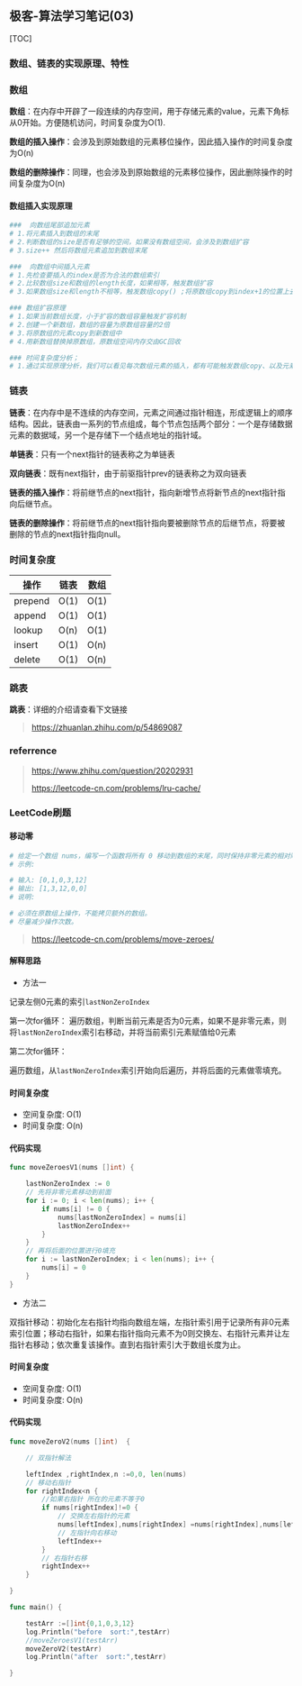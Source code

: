## 极客-算法学习笔记(03)

[TOC]



### 数组、链表的实现原理、特性

### 数组

**数组**：在内存中开辟了一段连续的内存空间，用于存储元素的value，元素下角标从0开始。方便随机访问，时间复杂度为O(1).

**数组的插入操作**：会涉及到原始数组的元素移位操作，因此插入操作的时间复杂度为O(n)

**数组的删除操作**：同理，也会涉及到原始数组的元素移位操作，因此删除操作的时间复杂度为O(n)

#### 数组插入实现原理

```sh
###  向数组尾部追加元素
# 1.将元素插入到数组的末尾
# 2.判断数组的size是否有足够的空间，如果没有数组空间，会涉及到数组扩容
# 3.size++ 然后将数组元素追加到数组末尾

###  向数组中间插入元素
# 1.先检查要插入的index是否为合法的数组索引
# 2.比较数组size和数组的length长度，如果相等，触发数组扩容
# 3.如果数组size和length不相等，触发数组copy() ;将原数组copy到index+1的位置上去，再将元素插入到index位置

### 数组扩容原理
# 1.如果当前数组长度，小于扩容的数组容量触发扩容机制
# 2.创建一个新数组，数组的容量为原数组容量的2倍
# 3.将原数组的元素copy到新数组中
# 4.用新数组替换掉原数组，原数组空间内存交由GC回收

### 时间复杂度分析；
# 1.通过实现原理分析，我们可以看见每次数组元素的插入，都有可能触发数组copy、以及元素移位的操作；如果频繁存在频繁新增O(n)、删除的操作，会导致性能低下。
```

### 链表

**链表**：在内存中是不连续的内存空间，元素之间通过指针相连，形成逻辑上的顺序结构。因此，链表由一系列的节点组成，每个节点包括两个部分：一个是存储数据元素的数据域，另一个是存储下一个结点地址的指针域。

**单链表**：只有一个next指针的链表称之为单链表

**双向链表**：既有next指针，由于前驱指针prev的链表称之为双向链表

**链表的插入操作**：将前继节点的next指针，指向新增节点将新节点的next指针指向后继节点。

**链表的删除操作**：将前继节点的next指针指向要被删除节点的后继节点，将要被删除的节点的next指针指向null。

###  时间复杂度



| 操作    | 链表 | 数组 |
| ------- | ---- | ---- |
| prepend | O(1) | O(1) |
| append  | O(1) | O(1) |
| lookup  | O(n) | O(1) |
| insert  | O(1) | O(n) |
| delete  | O(1) | O(n) |



### 跳表

**跳表**：详细的介绍请查看下文链接

>https://zhuanlan.zhihu.com/p/54869087

### referrence

>https://www.zhihu.com/question/20202931
>
>https://leetcode-cn.com/problems/lru-cache/

### LeetCode刷题

#### 移动零

```sh
# 给定一个数组 nums，编写一个函数将所有 0 移动到数组的末尾，同时保持非零元素的相对顺序。
# 示例:

# 输入: [0,1,0,3,12]
# 输出: [1,3,12,0,0]
# 说明:

# 必须在原数组上操作，不能拷贝额外的数组。
# 尽量减少操作次数。
```



>https://leetcode-cn.com/problems/move-zeroes/

#### 解释思路

* 方法一

记录左侧0元素的索引`lastNonZeroIndex`

第一次for循环：
遍历数组，判断当前元素是否为0元素，如果不是非零元素，则将`lastNonZeroIndex`索引右移动，并将当前索引元素赋值给0元素

第二次for循环：

遍历数组，从`lastNonZeroIndex`索引开始向后遍历，并将后面的元素做零填充。

#### 时间复杂度

* 空间复杂度: O(1)
* 时间复杂度: O(n)

#### 代码实现

```go
func moveZeroesV1(nums []int) {

	lastNonZeroIndex := 0
	// 先将非零元素移动到前面
	for i := 0; i < len(nums); i++ {
		if nums[i] != 0 {
			nums[lastNonZeroIndex] = nums[i]
			lastNonZeroIndex++
		}
	}
	// 再将后面的位置进行0填充
	for i := lastNonZeroIndex; i < len(nums); i++ {
		nums[i] = 0
	}
}
```

* 方法二

双指针移动：初始化左右指针均指向数组左端，左指针索引用于记录所有非0元素索引位置；移动右指针，如果右指针指向元素不为0则交换左、右指针元素并让左指针右移动；依次重复该操作。直到右指针索引大于数组长度为止。

#### 时间复杂度

* 空间复杂度: O(1)
* 时间复杂度: O(n)

#### 代码实现

```go
func moveZeroV2(nums []int)  {

	// 双指针解法

	leftIndex ,rightIndex,n :=0,0, len(nums)
	// 移动右指针
	for rightIndex<n {
		//如果右指针 所在的元素不等于0
		if nums[rightIndex]!=0 {
			// 交换左右指针的元素
			nums[leftIndex],nums[rightIndex] =nums[rightIndex],nums[leftIndex]
			// 左指针向右移动
			leftIndex++
		}
		// 右指针右移
		rightIndex++
	}

}

func main() {

	testArr :=[]int{0,1,0,3,12}
	log.Println("before  sort:",testArr)
	//moveZeroesV1(testArr)
	moveZeroV2(testArr)
	log.Println("after  sort:",testArr)

}
```


